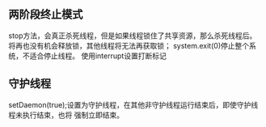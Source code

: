 ## 两阶段终止模式
    
stop方法，会真正杀死线程，但是如果线程锁住了共享资源，那么杀死线程后。
将再也没有机会释放锁，其他线程将无法再获取锁；
system.exit(0)停止整个系统，不适合停止线程。
使用interrupt设置打断标记

## 守护线程
setDaemon(true);设置为守护线程，在其他非守护线程运行结束后，即使守护线程未执行结束，也将
强制立即结束。